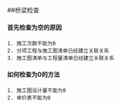 ##桥梁检查

#### 首先检查为空的原因
	1. 施工次数不能为0 
	2. 分项工程与施工图清单已经建立关联关系
	3. 施工图清单与工程量清单已经建立关联关系
#### 如何检查为0的方法
	1. 施工图设计量不能为0
    2. 单价表不能为0
